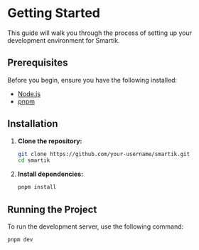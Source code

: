 # Getting Started

This guide will walk you through the process of setting up your development environment for Smartik.

## Prerequisites

Before you begin, ensure you have the following installed:

- [Node.js](https://nodejs.org/)
- [pnpm](https://pnpm.io/)

## Installation

1. **Clone the repository:**

   ```bash
   git clone https://github.com/your-username/smartik.git
   cd smartik
   ```

2. **Install dependencies:**

   ```bash
   pnpm install
   ```

## Running the Project

To run the development server, use the following command:

```bash
pnpm dev
```
